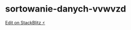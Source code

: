 # sortowanie-danych-vvwvzd

[Edit on StackBlitz ⚡️](https://stackblitz.com/edit/sortowanie-danych-vvwvzd)
